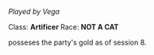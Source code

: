 *Played by Vega*

Class: **Artificer**
Race: **NOT A CAT**

posseses the party's gold as of session 8. 

